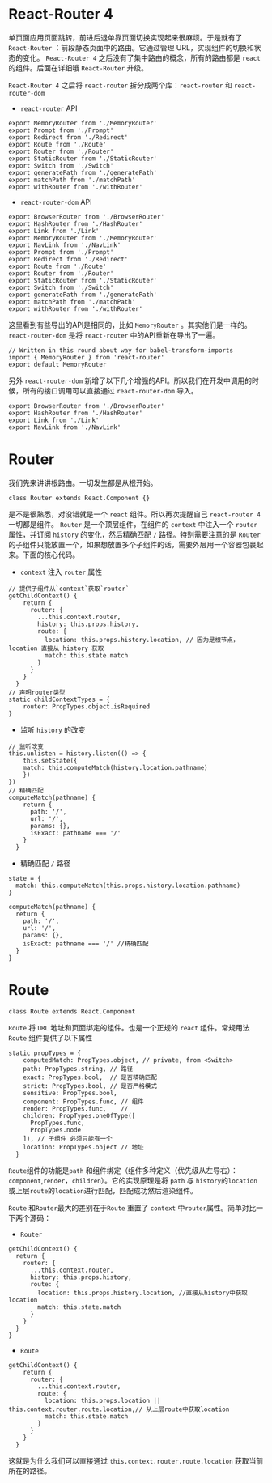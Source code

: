 # React-Router 4
单页面应用页面跳转，前进后退单靠页面切换实现起来很麻烦。于是就有了 `React-Router` ：前段静态页面中的路由。它通过管理 URL，实现组件的切换和状态的变化。
`React-Router 4` 之后没有了集中路由的概念，所有的路由都是 `react` 的组件。后面在详细哦 `React-Router` 升级。

`React-Router 4` 之后将 `react-router` 拆分成两个库：`react-router` 和 `react-router-dom`

- `react-router` API
```JS
export MemoryRouter from './MemoryRouter'
export Prompt from './Prompt'
export Redirect from './Redirect'
export Route from './Route'
export Router from './Router'
export StaticRouter from './StaticRouter'
export Switch from './Switch'
export generatePath from './generatePath'
export matchPath from './matchPath'
export withRouter from './withRouter'

```

- `react-router-dom` API
```JS
export BrowserRouter from './BrowserRouter'
export HashRouter from './HashRouter'
export Link from './Link'
export MemoryRouter from './MemoryRouter'
export NavLink from './NavLink'
export Prompt from './Prompt'
export Redirect from './Redirect'
export Route from './Route'
export Router from './Router'
export StaticRouter from './StaticRouter'
export Switch from './Switch'
export generatePath from './generatePath'
export matchPath from './matchPath'
export withRouter from './withRouter'
```

这里看到有些导出的API是相同的，比如 `MemoryRouter` 。其实他们是一样的。 `react-router-dom` 是将 `react-router` 中的API重新在导出了一遍。
```JS
// Written in this round about way for babel-transform-imports
import { MemoryRouter } from 'react-router'
export default MemoryRouter

```
另外 `react-router-dom` 新增了以下几个增强的API。所以我们在开发中调用的时候，所有的接口调用可以直接通过 `react-router-dom` 导入。
```JS
export BrowserRouter from './BrowserRouter'
export HashRouter from './HashRouter'
export Link from './Link'
export NavLink from './NavLink'
```

# Router
我们先来讲讲根路由。一切发生都是从根开始。
```JS
class Router extends React.Component {}
```
是不是很熟悉，对没错就是一个 `react` 组件。所以再次提醒自己 `react-router 4` 一切都是组件。 `Router` 是一个顶层组件，在组件的 `context` 中注入一个 `router` 属性，并订阅 `history` 的变化，然后精确匹配 `/` 路径。特别需要注意的是 `Router` 的子组件只能放置一个，如果想放置多个子组件的话，需要外层用一个容器包裹起来。下面的核心代码。

- `context` 注入 `router` 属性
```JS
// 提供子组件从`context`获取`router`
getChildContext() {
    return {
      router: {
        ...this.context.router,
        history: this.props.history,
        route: {
          location: this.props.history.location, // 因为是根节点，location 直接从 history 获取
          match: this.state.match
        }
      }
    }
  }
// 声明router类型
static childContextTypes = {
    router: PropTypes.object.isRequired
}
```

- 监听 `history` 的改变
```JS
// 监听改变
this.unlisten = history.listen(() => {
    this.setState({
    match: this.computeMatch(history.location.pathname)
    })
})
// 精确匹配
computeMatch(pathname) {
    return {
      path: '/',
      url: '/',
      params: {},
      isExact: pathname === '/'
    }
  }
```

- 精确匹配 `/` 路径
```JS
state = {
  match: this.computeMatch(this.props.history.location.pathname)
}

computeMatch(pathname) {
  return {
    path: '/',
    url: '/',
    params: {},
    isExact: pathname === '/' //精确匹配
  }
}
```

# Route
```JS
class Route extends React.Component
```
`Route` 将 `URL` 地址和页面绑定的组件。也是一个正规的 `react` 组件。常规用法
`Route` 组件提供了以下属性

```JS
static propTypes = {
    computedMatch: PropTypes.object, // private, from <Switch>
    path: PropTypes.string, // 路径
    exact: PropTypes.bool,  // 是否精确匹配
    strict: PropTypes.bool, // 是否严格模式
    sensitive: PropTypes.bool,
    component: PropTypes.func, // 组件
    render: PropTypes.func,    // 
    children: PropTypes.oneOfType([
      PropTypes.func,
      PropTypes.node
    ]), // 子组件 必须只能有一个
    location: PropTypes.object // 地址
  }
```
`Route`组件的功能是`path` 和组件绑定（组件多种定义（优先级从左导右）：`component`,`render`，`children`）。它的实现原理是将 `path` 与 `history`的`location` 或上层`route`的`location`进行匹配，匹配成功然后渲染组件。

`Route` 和`Router`最大的差别在于`Route` 重置了 `context` 中`router`属性。简单对比一下两个源码：
- `Router`
```JS
getChildContext() {
  return {
    router: {
      ...this.context.router,
      history: this.props.history,
      route: {
        location: this.props.history.location, //直接从history中获取location
        match: this.state.match
      }
    }
  }
}
```
- `Route`
```JS
getChildContext() {
    return {
      router: {
        ...this.context.router,
        route: {
          location: this.props.location || this.context.router.route.location,// 从上层route中获取location
          match: this.state.match
        }
      }
    }
  }
```
这就是为什么我们可以直接通过 `this.context.router.route.location` 获取当前所在的路径。






